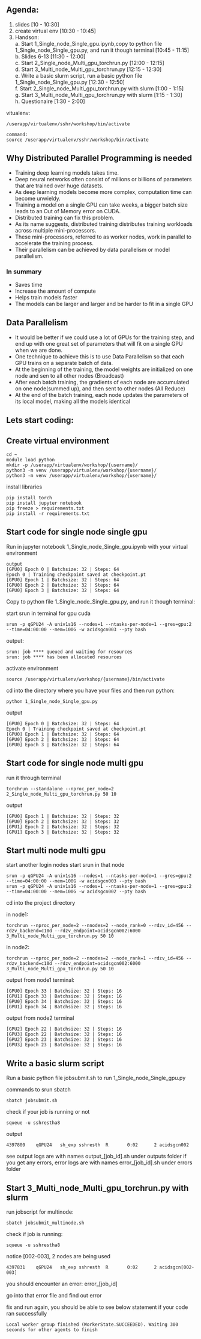 ## Agenda:
1. slides [10 - 10:30] <br>
2. create virtual env [10:30 - 10:45]<br>
3. Handson: <br>
    a. Start 1_Single_node_Single_gpu.ipynb,copy to python file 1_Single_node_Single_gpu.py, and run it though terminal [10:45 - 11:15]<br>
    b. Slides 6-13 [11:30 - 12:00]<br>
    c. Start 2_Single_node_Multi_gpu_torchrun.py [12:00 - 12:15]<br>
    d. Start 3_Multi_node_Multi_gpu_torchrun.py [12:15 - 12:30]<br>
    e. Write a basic slurm script, run a basic python file 1_Single_node_Single_gpu.py [12:30 - 12:50]<br>
    f. Start 2_Single_node_Multi_gpu_torchrun.py with slurm [1:00 - 1:15]<br>
    g. Start 3_Multi_node_Multi_gpu_torchrun.py with slurm [1:15 - 1:30]<br>
    h. Questionaire [1:30 - 2:00]<br>

vitualenv:
```
/userapp/virtualenv/sshr/workshop/bin/activate

command:
source /userapp/virtualenv/sshr/workshop/bin/activate
```
## Why Distributed Parallel Programming is needed
- Training deep learning models takes time.
- Deep neural networks often consist of millions or billions of parameters that are trained over huge datasets.
- As deep learning models become more complex, computation time can become unwieldy.
- Training a model on a single GPU can take weeks, a bigger batch size leads to an Out of Memory error on CUDA.
- Distributed training can fix this problem.
- As its name suggests, distributed training distributes training workloads across multiple mini-processors.
- These mini-processors, referred to as worker nodes, work in parallel to accelerate the training process.
- Their parallelism can be achieved by data parallelism or model parallelism.

### In summary <br>
- Saves time
- Increase the amount of compute
- Helps train models faster
- The models can be larger and larger and be harder to fit in a single GPU

## Data Parallelism
- It would be better if we could use a lot of GPUs for the training step, and end up with one great set of parameters that will fit on a single GPU when we are done.
- One technique to achieve this is to use Data Parallelism so that each GPU trains on a separate batch of data.
- At the beginning of the training, the model weights are initialized on one node and sen to all other nodes (Broadcast)
- After each batch training, the gradients of each node are accumulated on one node(summed up), and then sent to other nodes (All Reduce)
- At the end of the batch training, each node updates the parameters of its local model, making all the models identical
  

## Lets start coding:


## Create virtual environment
```
cd ~
module load python
mkdir -p /userapp/virtualenv/workshop/{username}/
python3 -m venv /userapp/virtualenv/workshop/{username}/
python3 -m venv /userapp/virtualenv/workshop/{username}/
```

install libraries
```
pip install torch
pip install jupyter notebook
pip freeze > requirements.txt
pip install -r requirements.txt
```

## Start code for single node single gpu
Run in jupyter notebook 1_Single_node_Single_gpu.ipynb with your virtual environment

```
output
[GPU0] Epoch 0 | Batchsize: 32 | Steps: 64
Epoch 0 | Training checkpoint saved at checkpoint.pt
[GPU0] Epoch 1 | Batchsize: 32 | Steps: 64
[GPU0] Epoch 2 | Batchsize: 32 | Steps: 64
[GPU0] Epoch 3 | Batchsize: 32 | Steps: 64
```
Copy to python file 1_Single_node_Single_gpu.py, and run it though terminal:

start srun in terminal for gpu cuda
```
srun -p qGPU24 -A univ1s16 --nodes=1 --ntasks-per-node=1 --gres=gpu:2 --time=04:00:00 --mem=100G -w acidsgcn003 --pty bash
```

output:
```
srun: job **** queued and waiting for resources
srun: job **** has been allocated resources
```

activate environment
```
source /userapp/virtualenv/workshop/{username}/bin/activate
```

cd into the directory where you have your files and then run python:
```
python 1_Single_node_Single_gpu.py
```
output
```
[GPU0] Epoch 0 | Batchsize: 32 | Steps: 64
Epoch 0 | Training checkpoint saved at checkpoint.pt
[GPU0] Epoch 1 | Batchsize: 32 | Steps: 64
[GPU0] Epoch 2 | Batchsize: 32 | Steps: 64
[GPU0] Epoch 3 | Batchsize: 32 | Steps: 64
```

## Start code for single node multi gpu
run it through terminal
```
torchrun --standalone --nproc_per_node=2 2_Single_node_Multi_gpu_torchrun.py 50 10
```
output
```
[GPU0] Epoch 1 | Batchsize: 32 | Steps: 32
[GPU0] Epoch 2 | Batchsize: 32 | Steps: 32
[GPU1] Epoch 2 | Batchsize: 32 | Steps: 32
[GPU1] Epoch 3 | Batchsize: 32 | Steps: 32
```

## Start multi node multi gpu
start another login nodes
start srun in that node
```
srun -p qGPU24 -A univ1s16 --nodes=1 --ntasks-per-node=1 --gres=gpu:2 --time=04:00:00 --mem=100G -w acidsgcn003 --pty bash
srun -p qGPU24 -A univ1s16 --nodes=1 --ntasks-per-node=1 --gres=gpu:2 --time=04:00:00 --mem=100G -w acidsgcn002 --pty bash
```

cd into the project directory <br>

in node1:
```
torchrun --nproc_per_node=2 --nnodes=2 --node_rank=0 --rdzv_id=456 --rdzv_backend=c10d --rdzv_endpoint=acidsgcn002:6000 3_Multi_node_Multi_gpu_torchrun.py 50 10
```
in node2:
```
torchrun --nproc_per_node=2 --nnodes=2 --node_rank=1 --rdzv_id=456 --rdzv_backend=c10d --rdzv_endpoint=acidsgcn002:6000 3_Multi_node_Multi_gpu_torchrun.py 50 10
```

output from node1 terminal:
```
[GPU0] Epoch 33 | Batchsize: 32 | Steps: 16
[GPU1] Epoch 33 | Batchsize: 32 | Steps: 16
[GPU0] Epoch 34 | Batchsize: 32 | Steps: 16
[GPU1] Epoch 34 | Batchsize: 32 | Steps: 16
```
output from node2 terminal
```
[GPU2] Epoch 22 | Batchsize: 32 | Steps: 16
[GPU3] Epoch 22 | Batchsize: 32 | Steps: 16
[GPU2] Epoch 23 | Batchsize: 32 | Steps: 16
[GPU3] Epoch 23 | Batchsize: 32 | Steps: 16
```
## Write a basic slurm script
Run a basic python file jobsubmit.sh to run 1_Single_node_Single_gpu.py

commands to srun sbatch
```
sbatch jobsubmit.sh
```
check if your job is running or not
```
squeue -u sshrestha8
```
output
```
4397800    qGPU24   sh_exp sshresth  R       0:02      2 acidsgcn002
```
see output logs are with names output_[job_id].sh under outputs folder
if you get any errors, error logs are with names error_[job_id].sh under errors folder

## Start 3_Multi_node_Multi_gpu_torchrun.py with slurm
run jobscript for multinode:
```
sbatch jobsubmit_multinode.sh
```

check if job is running:
```
squeue -u sshrestha8
```
notice [002-003], 2 nodes are being used
```
4397831    qGPU24   sh_exp sshresth  R       0:02      2 acidsgcn[002-003]
```

you should encounter an error:
error_[job_id]

go into that error file and find out error

fix and run again, you should be able to see below statement if your code ran successfully
```
Local worker group finished (WorkerState.SUCCEEDED). Waiting 300 seconds for other agents to finish
```


